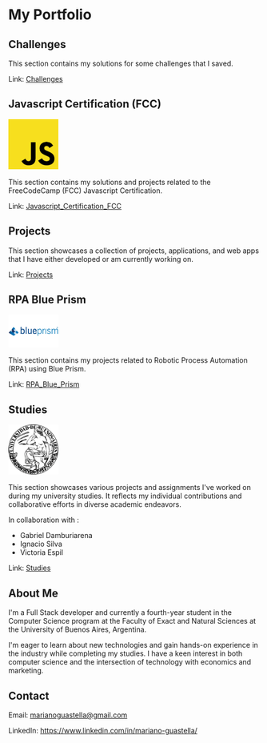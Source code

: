 # My Portfolio


## Challenges

This section contains my solutions for some challenges that I saved.

Link: [Challenges](Challenges)

## Javascript Certification (FCC)

<img src="images/JavaScript.png" alt="Javascript Certification" width="100">

This section contains my solutions and projects related to the FreeCodeCamp (FCC) Javascript Certification.

Link: [Javascript_Certification_FCC](Javascript_Certification_FCC)

## Projects

This section showcases a collection of projects, applications, and web apps that I have either developed or am currently working on.

Link: [Projects](Projects)

## RPA Blue Prism

<img src="images/BluePrism.jpg" alt="RPA Blue Prism" width="100">

This section contains my projects related to Robotic Process Automation (RPA) using Blue Prism.

Link: [RPA_Blue_Prism](RPA_Blue_Prism)

## Studies

<img src="images/UBA.png" alt="Studies" width="100">

This section showcases various projects and assignments I've worked on during my university studies. It reflects my individual contributions and collaborative efforts in diverse academic endeavors.

In collaboration with : 
- Gabriel Damburiarena
- Ignacio Silva
- Victoria Espil

Link: [Studies](Studies) 

## About Me

I'm a Full Stack developer and currently a fourth-year student in the Computer Science program at the Faculty of Exact and Natural Sciences at the University of Buenos Aires, Argentina.

I'm eager to learn about new technologies and gain hands-on experience in the industry while completing my studies. I have a keen interest in both computer science and the intersection of technology with economics and marketing.

## Contact

Email: marianoguastella@gmail.com

LinkedIn: https://www.linkedin.com/in/mariano-guastella/
